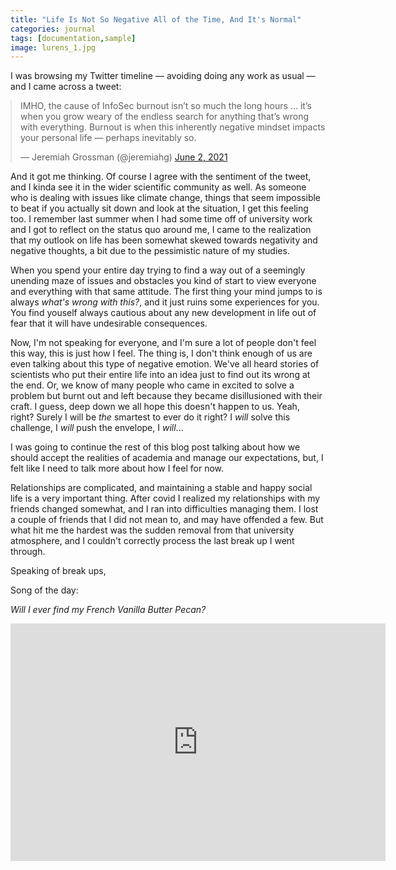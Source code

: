 ```yaml
---
title: "Life Is Not So Negative All of the Time, And It's Normal"
categories: journal
tags: [documentation,sample]
image: lurens_1.jpg
---
```


I was browsing my Twitter timeline &mdash; avoiding doing any work as usual &mdash; and I came across a tweet:

<blockquote style="display:block; margin:auto;" class="twitter-tweet"><p lang="en" dir="ltr">IMHO, the cause of InfoSec burnout isn’t so much the long hours … it’s when you grow weary of the endless search for anything that’s wrong with everything. Burnout is when this inherently negative mindset impacts your personal life — perhaps inevitably so.</p>&mdash; Jeremiah Grossman (@jeremiahg) <a href="https://twitter.com/jeremiahg/status/1400054732790517770?ref_src=twsrc%5Etfw">June 2, 2021</a></blockquote> <script async src="https://platform.twitter.com/widgets.js" charset="utf-8"></script>

And it got me thinking. Of course I agree with the sentiment of the tweet, and I kinda see it in the wider scientific community as well. As someone who is dealing with issues like climate change, things that seem impossible to beat if you actually sit down and look at the situation, I get this feeling too. I remember last summer when I had some time off of university work and I got to reflect on the status quo around me, I came to the realization that my outlook on life has been somewhat skewed towards negativity and negative thoughts, a bit due to the pessimistic nature of my studies.

When you spend your entire day trying to find a way out of a seemingly unending maze of issues and obstacles you kind of start to view everyone and everything with that same attitude. The first thing your mind jumps to is always _what's wrong with this?_, and it just ruins some experiences for you. You find youself always cautious about any new development in life out of fear that it will have undesirable consequences.

Now, I'm not speaking for everyone, and I'm sure a lot of people don't feel this way, this is just how I feel. The thing is, I don't think enough of us are even talking about this type of negative emotion. We've all heard stories of scientists who put their entire life into an idea just to find out its wrong at the end. Or, we know of many people who came in excited to solve a problem but burnt out and left because they became disillusioned with their craft. I guess, deep down we all hope this doesn't happen to us. Yeah, right? Surely I will be _the_ smartest to ever do it right? I _will_ solve this challenge, I _will_ push the envelope, I _will_...

I was going to continue the rest of this blog post talking about how we should accept the realities of academia and manage our expectations, but, I felt like I need to talk more about how I feel for now.

Relationships are complicated, and maintaining a stable and happy social life is a very important thing. After covid I realized my relationships with my friends changed somewhat, and I ran into difficulties managing them. I lost a couple of friends that I did not mean to, and may have offended a few. But what hit me the hardest was the sudden removal from that university atmosphere, and I couldn't correctly process the last break up I went through.

Speaking of break ups, 

Song of the day:

_Will I ever find my French Vanilla Butter Pecan?_
<iframe style="display:block; margin:auto" src="https://open.spotify.com/embed/track/5wXZXabu8JyRGNHqgueUHm" width="600" height="380" frameborder="0" allowtransparency="true" allow="encrypted-media"></iframe>